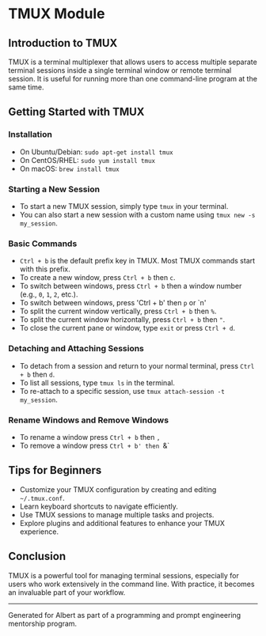 
# TMUX Module

## Introduction to TMUX
TMUX is a terminal multiplexer that allows users to access multiple separate terminal sessions inside a single terminal window or remote terminal session. It is useful for running more than one command-line program at the same time.

## Getting Started with TMUX
### Installation
- On Ubuntu/Debian: `sudo apt-get install tmux`
- On CentOS/RHEL: `sudo yum install tmux`
- On macOS: `brew install tmux`

### Starting a New Session
- To start a new TMUX session, simply type `tmux` in your terminal.
- You can also start a new session with a custom name using `tmux new -s my_session`.

### Basic Commands
- `Ctrl + b` is the default prefix key in TMUX. Most TMUX commands start with this prefix.
- To create a new window, press `Ctrl + b` then `c`.
- To switch between windows, press `Ctrl + b` then a window number (e.g., `0`, `1`, `2`, etc.).
- To switch between windows, press 'Ctrl + b' then `p` or `n'
- To split the current window vertically, press `Ctrl + b` then `%`.
- To split the current window horizontally, press `Ctrl + b` then `"`.
- To close the current pane or window, type `exit` or press `Ctrl + d`.

### Detaching and Attaching Sessions
- To detach from a session and return to your normal terminal, press `Ctrl + b` then `d`.
- To list all sessions, type `tmux ls` in the terminal.
- To re-attach to a specific session, use `tmux attach-session -t my_session`.

### Rename Windows and Remove Windows
- To rename a window press `Ctrl + b` then `,`
- To remove a window press `Ctrl + b' then `&`

## Tips for Beginners
- Customize your TMUX configuration by creating and editing `~/.tmux.conf`.
- Learn keyboard shortcuts to navigate efficiently.
- Use TMUX sessions to manage multiple tasks and projects.
- Explore plugins and additional features to enhance your TMUX experience.


## Conclusion
TMUX is a powerful tool for managing terminal sessions, especially for users who work extensively in the command line. With practice, it becomes an invaluable part of your workflow.

---
Generated for Albert as part of a programming and prompt engineering mentorship program.
